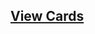 ## [View Cards](<https://sims-s.github.io/mtg-card-gen/CardNamesRound1/Velicraptor go Vroom/Velicraptor go Vroom.html>)